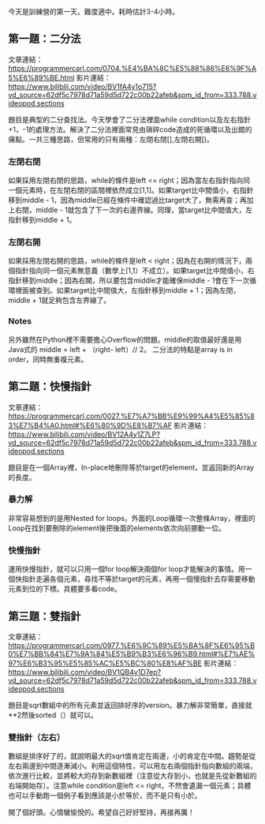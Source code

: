 今天是訓練營的第一天。難度適中。耗時估計3-4小時。

## 第一題：二分法
文章連結： https://programmercarl.com/0704.%E4%BA%8C%E5%88%86%E6%9F%A5%E6%89%BE.html
影片連結：https://www.bilibili.com/video/BV1fA4y1o715?vd_source=62df5c7978d71a59d5d722c00b22afeb&spm_id_from=333.788.videopod.sections

題目是典型的二分查找法。今天學會了二分法裡面while condition以及左右指針+1，-1的處理方法。解決了二分法裡面常見由瑣碎code造成的死循環以及出錯的痛點。一共三種思路，但常用的只有兩種：左閉右閉[],左閉右開[)。

### 左閉右閉
如果採用左閉右閉的思路，while的條件是left <= right；因為當左右指針指向同一個元素時，在左閉右閉的區間裡依然成立[1,1]。如果target比中間值小，右指針移到middle - 1，因為middle已經在條件中確認過比target大了，無需再查；再加上右閉，middle - 1就包含了下一次的右邊界線。同理，當target比中間值大，左指針移到middle + 1。

### 左閉右開
如果採用左閉右開的思路，while的條件是left < right；因為在右開的情況下，兩個指針指向同一個元素無意義（數學上[1,1）不成立）。如果target比中間值小，右指針移到middle；因為右開，所以要包含middle才能確保middle - 1會在下一次循環裡面被查到。如果target比中間值大，左指針移到middle + 1；因為左閉，middle + 1就足夠包含左界線了。

### Notes
另外雖然在Python裡不需要擔心Overflow的問題。middle的取值最好還是用Java式的 middle = left + （right- left）// 2。  二分法的特點是array is in order，同時無重複元素。

## 第二題：快慢指針
文章連結： https://programmercarl.com/0027.%E7%A7%BB%E9%99%A4%E5%85%83%E7%B4%A0.html#%E6%80%9D%E8%B7%AF
影片連結： https://www.bilibili.com/video/BV12A4y1Z7LP?vd_source=62df5c7978d71a59d5d722c00b22afeb&spm_id_from=333.788.videopod.sections

題目是在一個Array裡，In-place地刪除等於target的element，並返回新的Array的長度。

### 暴力解
非常容易想到的是用Nested for loops。外面的Loop循環一次整條Array，裡面的Loop在找到要刪除的element後把後面的elements依次向前挪動一位。

### 快慢指針
運用快慢指針，就可以只用一個for loop解決兩個for loop才能解決的事情。用一個快指針走遍各個元素，尋找不等於target的元素，再用一個慢指針去存需要移動元素到位的下標。具體要多看code。

## 第三題：雙指針
文章連結：https://programmercarl.com/0977.%E6%9C%89%E5%BA%8F%E6%95%B0%E7%BB%84%E7%9A%84%E5%B9%B3%E6%96%B9.html#%E7%AE%97%E6%B3%95%E5%85%AC%E5%BC%80%E8%AF%BE 
影片連結：https://www.bilibili.com/video/BV1QB4y1D7ep?vd_source=62df5c7978d71a59d5d722c00b22afeb&spm_id_from=333.788.videopod.sections 

題目是sqrt數組中的所有元素並返回排好序的version。暴力解非常簡單，直接就**2然後sorted（）就可以。

### 雙指針（左右）
數組是排序好了的，就說明最大的sqrt值肯定在兩邊，小的肯定在中間。趨勢是從左右兩邊到中間逐漸減小。利用這個特性，可以用左右兩個指針指向數組的兩端，依次進行比較，並將較大的存到新數組裡（注意從大存到小，也就是先從新數組的右端開始存）。注意while condition是left <= right，不然會遺漏一個元素；具體也可以手動跑一個例子看到應該是小於等於，而不是只有小於。

開了個好頭。心情蠻愉悅的。希望自己好好堅持，再接再厲！